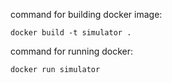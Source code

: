 command for building docker image: 

`docker build -t simulator .`

command for running docker: 

`docker run simulator`
